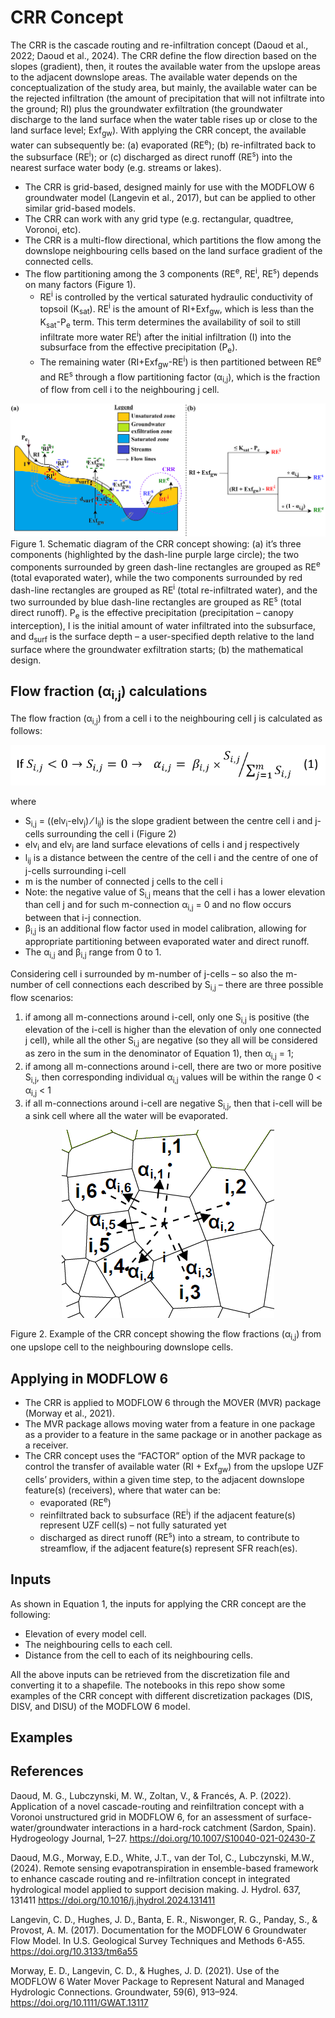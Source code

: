 # CRR Concept
The CRR is the cascade routing and re-infiltration concept (Daoud et al., 2022; Daoud et al., 2024). The CRR define the flow direction based on the slopes (gradient), then, it routes the available water from the upslope areas to the adjacent downslope areas.
The available water depends on the conceptualization of the study area, but mainly, the available water can be the rejected infiltration (the amount of precipitation that will not infiltrate into the ground; RI) plus the groundwater exfiltration (the groundwater discharge to the land surface when the water table rises up or close to the land surface level; Exf<sub>gw</sub>). With applying the CRR concept, the available water can subsequently be: (a) evaporated (RE<sup>e</sup>); (b) re-infiltrated back to the subsurface (RE<sup>i</sup>); or (c) discharged as direct runoff (RE<sup>s</sup>) into the nearest surface water body (e.g. streams or lakes).

- The CRR is grid-based, designed mainly for use with the MODFLOW 6 groundwater model (Langevin et al., 2017), but can be applied to other similar grid-based models.
- The CRR can work with any grid type (e.g. rectangular, quadtree, Voronoi, etc).
- The CRR is a multi-flow directional, which partitions the flow among the downslope neighbouring cells based on the land surface gradient of the connected cells. 
- The flow partitioning among the 3 components (RE<sup>e</sup>, RE<sup>i</sup>, RE<sup>s</sup>) depends on many factors (Figure 1).
	- RE<sup>i</sup> is controlled by the vertical saturated hydraulic conductivity of topsoil (K<sub>sat</sub>). RE<sup>i</sup> is the amount of RI+Exf<sub>gw</sub>, which is less than the K<sub>sat</sub>-P<sub>e</sub> term. This term determines the availability of soil to still infiltrate more water RE<sup>i</sup>) after the initial infiltration (I) into the subsurface from the effective precipitation (P<sub>e</sub>).
	- The remaining water (RI+Exf<sub>gw</sub>-RE<sup>i</sup>) is then partitioned between RE<sup>e</sup> and RE<sup>s</sup> through a flow partitioning factor (α<sub>i,j</sub>), which is the fraction of flow from cell i to the neighbouring j cell.


![plot](https://github.com/MostafaGomaa93/CRR_concept/blob/main/images/CRR_concept.png)
Figure 1. Schematic diagram of the CRR concept showing: (a) it’s three components (highlighted by the dash-line purple large circle); the two components surrounded by green dash-line rectangles are grouped as RE<sup>e</sup> (total evaporated water), while the two components surrounded by red dash-line rectangles are grouped as RE<sup>i</sup> (total re-infiltrated water), and the two surrounded by blue dash-line rectangles are grouped as RE<sup>s</sup> (total direct runoff). P<sub>e</sub> is the effective precipitation (precipitation – canopy interception), I is the initial amount of water infiltrated into the subsurface, and d<sub>surf</sub> is the surface depth – a user-specified depth relative to the land surface where the groundwater exfiltration starts; (b) the mathematical design.

## Flow fraction (α<sub>i,j</sub>) calculations
The flow fraction (α<sub>i,j</sub>) from a cell i to the neighbouring cell j is calculated as follows:

<p align="center">
  <img src="https://github.com/MostafaGomaa93/CRR_concept/blob/main/images/CRR%20equation.png" />
</p>

where
- S<sub>i,j</sub> = ((elv<sub>i</sub>-elv<sub>j</sub>) ⁄ l<sub>ij</sub>) is the slope gradient between the centre cell i and j-cells surrounding the cell i (Figure 2)
- elv<sub>i</sub> and elv<sub>j</sub> are land surface elevations of cells i and j respectively
- l<sub>ij</sub> is a distance between the centre of the cell i and the centre of one of j-cells surrounding i-cell
- m is the number of connected j cells to the cell i
- Note: the negative value of S<sub>i,j</sub> means that the cell i has a lower elevation than cell j and for such m-connection α<sub>i,j</sub> = 0 and no flow occurs between that i-j connection.
- β<sub>i,j</sub> is an additional flow factor used in model calibration, allowing for appropriate partitioning between evaporated water and direct runoff.
- The α<sub>i,j</sub> and β<sub>i,j</sub> range from 0 to 1.

Considering cell i surrounded by m-number of j-cells – so also the m-number of cell connections each described by S<sub>i,j</sub> – there are three possible flow scenarios:
1) if among all m-connections around i-cell, only one S<sub>i,j</sub> is positive (the elevation of the i-cell is higher than the elevation of only one connected j cell), while all the other S<sub>i,j</sub> are negative (so they all will be considered as zero in the sum in the denominator of Equation 1), then α<sub>i,j</sub> = 1;
2) if among all m-connections around i-cell, there are two or more positive S<sub>i,j</sub>, then corresponding individual α<sub>i,j</sub> values will be within the range 0 < α<sub>i,j</sub> < 1
3) if all m-connections around i-cell are negative S<sub>i,j</sub>, then that i-cell will be a sink cell where all the water will be evaporated.


<p align="center">
  <img src="https://github.com/MostafaGomaa93/CRR_concept/blob/main/images/CRR%20alphas%20example.png" />
</p>

Figure 2. Example of the CRR concept showing the flow fractions (α<sub>i,j</sub>) from one upslope cell to the neighbouring downslope cells.

## Applying in MODFLOW 6
- The CRR is applied to MODFLOW 6 through the MOVER (MVR) package (Morway et al., 2021).
- The MVR package allows moving water from a feature in one package as a provider to a feature in the same package or in another package as a receiver.
- The CRR concept uses the “FACTOR” option of the MVR package to control the transfer of available water (RI + Exf<sub>gw</sub>) from the upslope UZF cells’ providers, within a given time step, to the adjacent downslope feature(s) (receivers), where that water can be:
	- evaporated (RE<sup>e</sup>)
 	- reinfiltrated back to subsurface (RE<sup>i</sup>) if the adjacent feature(s) represent UZF cell(s) – not fully saturated yet
  	- discharged as direct runoff (RE<sup>s</sup>) into a stream, to contribute to streamflow, if the adjacent feature(s) represent SFR reach(es).

## Inputs
As shown in Equation 1, the inputs for applying the CRR concept are the following:
- Elevation of every model cell.
- The neighbouring cells to each cell.
- Distance from the cell to each of its neighbouring cells.

All the above inputs can be retrieved from the discretization file and converting it to a shapefile. The notebooks in this repo show some examples of the CRR concept with different discretization packages (DIS, DISV, and DISU) of the MODFLOW 6 model.

## Examples

## References
Daoud, M. G., Lubczynski, M. W., Zoltan, V., & Francés, A. P. (2022). Application of a novel cascade-routing and reinfiltration concept with a Voronoi unstructured grid in MODFLOW 6, for an assessment of surface-water/groundwater interactions in a hard-rock catchment (Sardon, Spain). Hydrogeology Journal, 1–27. https://doi.org/10.1007/S10040-021-02430-Z

Daoud, M.G., Morway, E.D., White, J.T., van der Tol, C., Lubczynski, M.W., (2024). Remote sensing evapotranspiration in ensemble-based framework to
enhance cascade routing and re-infiltration concept in integrated hydrological model applied to support decision making. J. Hydrol. 637, 131411 https://doi.org/10.1016/j.jhydrol.2024.131411

Langevin, C. D., Hughes, J. D., Banta, E. R., Niswonger, R. G., Panday, S., & Provost, A. M. (2017). Documentation for the MODFLOW 6 Groundwater Flow Model. In U.S. Geological Survey Techniques and Methods 6-A55. https://doi.org/10.3133/tm6a55

Morway, E. D., Langevin, C. D., & Hughes, J. D. (2021). Use of the MODFLOW 6 Water Mover Package to Represent Natural and Managed Hydrologic Connections. Groundwater, 59(6), 913–924. https://doi.org/10.1111/GWAT.13117
